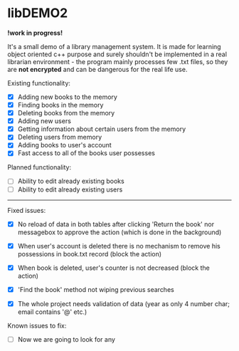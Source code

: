 # libDEMO2  

**!work in progress!**

It's a small demo of a library management system. It is made for learning object oriented c++ purpose and surely shouldn't be implemented in a real librarian environment - the program mainly processes few .txt files, so they are **not encrypted** and can be dangerous for the real life use. 



Existing functionality:

- [x] Adding new books to the memory
- [x] Finding books in the memory
- [x] Deleting books from the memory
- [x] Adding new users
- [x] Getting information about certain users from the memory
- [x] Deleting users from memory
- [x] Adding books to user's account
- [x] Fast access to all of the books user possesses 

Planned functionality:

- [ ] Ability to edit already existing books
- [ ] Ability to edit already existing users

---

Fixed issues:

- [x] No reload of data in both tables after clicking 'Return the book' nor messagebox to approve the action (which is done in the background) 
- [x] When user's account is deleted there is no mechanism to remove his possessions in book.txt record (block the action)
- [x] When book is deleted, user's counter is not decreased (block the action)
- [x] 'Find the book' method not wiping previous searches
- [x] The whole project needs validation of data (year as only 4 number char; email contains '@' etc.)



Known issues to fix:

- [ ] Now we are going to look for any

  
